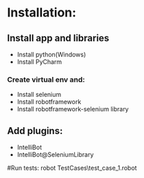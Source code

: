 # Installation:
## Install app and libraries
- Install python(Windows)
- Install PyCharm
### Create virtual env and:
- Install selenium
- Install robotframework
- Install robotframework-selenium library
## Add plugins:
- IntelliBot
- IntelliBot@SeleniumLibrary

#Run tests:
robot TestCases\test_case_1.robot


